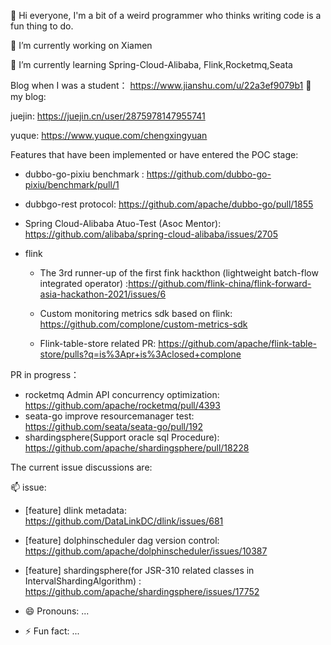👋 Hi everyone, I'm a bit of a weird programmer who thinks writing code is a fun thing to do.

 🔭 I’m currently working on Xiamen
 
 🌱 I’m currently learning Spring-Cloud-Alibaba, Flink,Rocketmq,Seata

Blog when I was a student： https://www.jianshu.com/u/22a3ef9079b1
👯 my blog:

juejin: https://juejin.cn/user/2875978147955741

yuque: https://www.yuque.com/chengxingyuan

Features that have been implemented or have entered the POC stage:

- dubbo-go-pixiu benchmark : https://github.com/dubbo-go-pixiu/benchmark/pull/1
- dubbgo-rest protocol: https://github.com/apache/dubbo-go/pull/1855

- Spring Cloud-Alibaba Atuo-Test (Asoc Mentor): https://github.com/alibaba/spring-cloud-alibaba/issues/2705

- flink
  - The 3rd runner-up of the first fink hackthon (lightweight batch-flow integrated operator) :https://github.com/flink-china/flink-forward-asia-hackathon-2021/issues/6

  - Custom monitoring metrics sdk based on flink: https://github.com/complone/custom-metrics-sdk
     
  - Flink-table-store related PR: https://github.com/apache/flink-table-store/pulls?q=is%3Apr+is%3Aclosed+complone

PR in progress：

- rocketmq Admin API concurrency optimization: https://github.com/apache/rocketmq/pull/4393
- seata-go improve resourcemanager test: https://github.com/seata/seata-go/pull/192
- shardingsphere(Support oracle sql Procedure): https://github.com/apache/shardingsphere/pull/18228

The current issue discussions are:

📫 issue:

     
- [feature] dlink metadata:  https://github.com/DataLinkDC/dlink/issues/681

- [feature] dolphinscheduler dag version control: https://github.com/apache/dolphinscheduler/issues/10387

- [feature] shardingsphere(for  JSR-310 related classes in IntervalShardingAlgorithm) : https://github.com/apache/shardingsphere/issues/17752
- 😄 Pronouns: ...
- ⚡ Fun fact: ...
